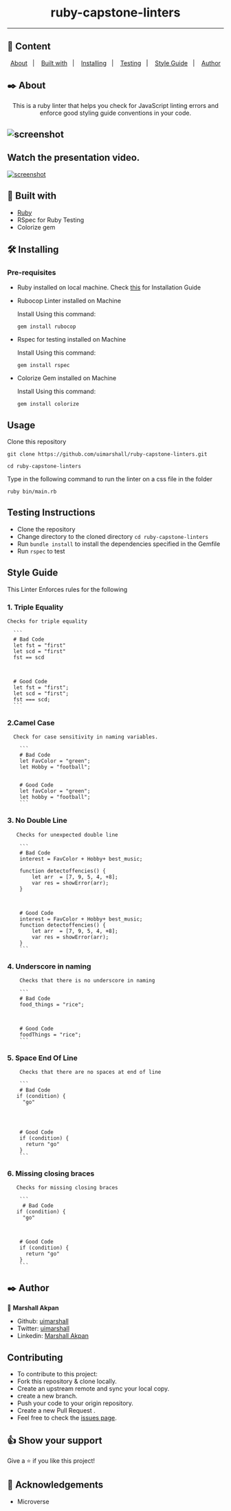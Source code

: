 <h1 align="center">ruby-capstone-linters</h1>

---

## 📝 Content

<p align="center">
<a href="#about">About</a>&nbsp;&nbsp;&nbsp;|&nbsp;&nbsp;&nbsp;
<a href="#builtwith">Built with</a>&nbsp;&nbsp;&nbsp;|&nbsp;&nbsp;&nbsp;
<a href="#installing">Installing</a>&nbsp;&nbsp;&nbsp;|&nbsp;&nbsp;&nbsp;
<a href="#testing">Testing</a>&nbsp;&nbsp;&nbsp;|&nbsp;&nbsp;&nbsp;
<a href="#styleguide">Style Guide</a>&nbsp;&nbsp;&nbsp;|&nbsp;&nbsp;&nbsp;
<a href="#author">Author</a>
</p>

## ✒️ About <a name = "about"></a>

<p align="center">
This is a ruby linter that helps you check for JavaScript linting errors and enforce good styling guide conventions in your code.</p>

## ![screenshot](./screen_shot.png)

## Watch the presentation video.

[![screenshot](./video_desc.png)](https://www.loom.com/share/db091d5ea60d4b73ace5e3024aebd1c0)

## 🔧 Built with<a name = "builtwith"></a>

- [Ruby](https://rubyonrails.org/)
- RSpec for Ruby Testing
- Colorize gem

## 🛠 Installing <a name = "installing"></a>

### Pre-requisites

- Ruby installed on local machine. Check [this](https://www.ruby-lang.org/en/documentation/installation/) for Installation Guide

* Rubocop Linter installed on Machine

  Install Using this command:

  ```
  gem install rubocop

  ```

* Rspec for testing installed on Machine

  Install Using this command:

  ```
  gem install rspec

  ```

* Colorize Gem installed on Machine

  Install Using this command:

  ```
  gem install colorize

  ```

## Usage

Clone this repository

```
git clone https://github.com/uimarshall/ruby-capstone-linters.git
```

```
cd ruby-capstone-linters
```

Type in the following command to run the linter on a css file in the folder

```
ruby bin/main.rb

```

## Testing Instructions <a name = "testing"></a>

- Clone the repository
- Change directory to the cloned directory `cd ruby-capstone-linters`
- Run `bundle install` to install the dependencies specified in the Gemfile
- Run `rspec` to test

## Style Guide <a name = "styleguide"></a>

<p> This Linter Enforces rules for the following </p>

### 1. Triple Equality

    Checks for triple equality

      ```
      # Bad Code
      let fst = "first"
      let scd = "first"
      fst == scd



      # Good Code
      let fst = "first";
      let scd = "first";
      fst === scd;
      ```

### 2.Camel Case

      Check for case sensitivity in naming variables.

        ```
        # Bad Code
        let FavColor = "green";
        let Hobby = "football";


        # Good Code
        let favColor = "green";
        let hobby = "football";
        ```

### 3. No Double Line

       Checks for unexpected double line

        ```
        # Bad Code
        interest = FavColor + Hobby+ best_music;

        function detectoffencies() {
            let arr  = [7, 9, 5, 4, +8];
            var res = showError(arr);
        }



        # Good Code
        interest = FavColor + Hobby+ best_music;
        function detectoffencies() {
            let arr  = [7, 9, 5, 4, +8];
            var res = showError(arr);
        }
        ```

### 4. Underscore in naming

        Checks that there is no underscore in naming

        ```
        # Bad Code
        food_things = "rice";



        # Good Code
        foodThings = "rice";
        ```

### 5. Space End Of Line

        Checks that there are no spaces at end of line

        ```
        # Bad Code
       if (condition) {
         "go"




        # Good Code
        if (condition) {
          return "go"
        }
        ```

### 6. Missing closing braces

       Checks for missing closing braces

        ```
         # Bad Code
       if (condition) {
         "go"



        # Good Code
        if (condition) {
          return "go"
        }
        ```

## ✒️ Author <a name = "author"></a>

👤 **Marshall Akpan**

- Github: [uimarshall](https://github.com/uimarshall)
- Twitter: [uimarshall](https://twitter.com/uimarshall)
- Linkedin: [Marshall Akpan](https://www.linkedin.com/in/marshall-akpan-19745526/)

## Contributing

- To contribute to this project:
- Fork this repository & clone locally.
- Create an upstream remote and sync your local copy.
- create a new branch.
- Push your code to your origin repository.
- Create a new Pull Request .
- Feel free to check the [issues page](https://github.com/uimarshall/ruby-capstone-linters/issues).

## 👍 Show your support

Give a ⭐️ if you like this project!

## :clap: Acknowledgements

- Microverse

